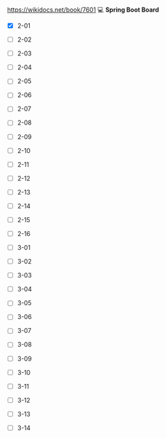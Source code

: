 https://wikidocs.net/book/7601
💻
**Spring Boot Board**

- [x] 2-01
- [ ] 2-02
- [ ] 2-03
- [ ] 2-04
- [ ] 2-05
- [ ] 2-06
- [ ] 2-07
- [ ] 2-08
- [ ] 2-09
- [ ] 2-10
- [ ] 2-11
- [ ] 2-12
- [ ] 2-13
- [ ] 2-14
- [ ] 2-15
- [ ] 2-16


- [ ] 3-01
- [ ] 3-02
- [ ] 3-03
- [ ] 3-04
- [ ] 3-05
- [ ] 3-06
- [ ] 3-07
- [ ] 3-08
- [ ] 3-09
- [ ] 3-10
- [ ] 3-11
- [ ] 3-12
- [ ] 3-13
- [ ] 3-14
